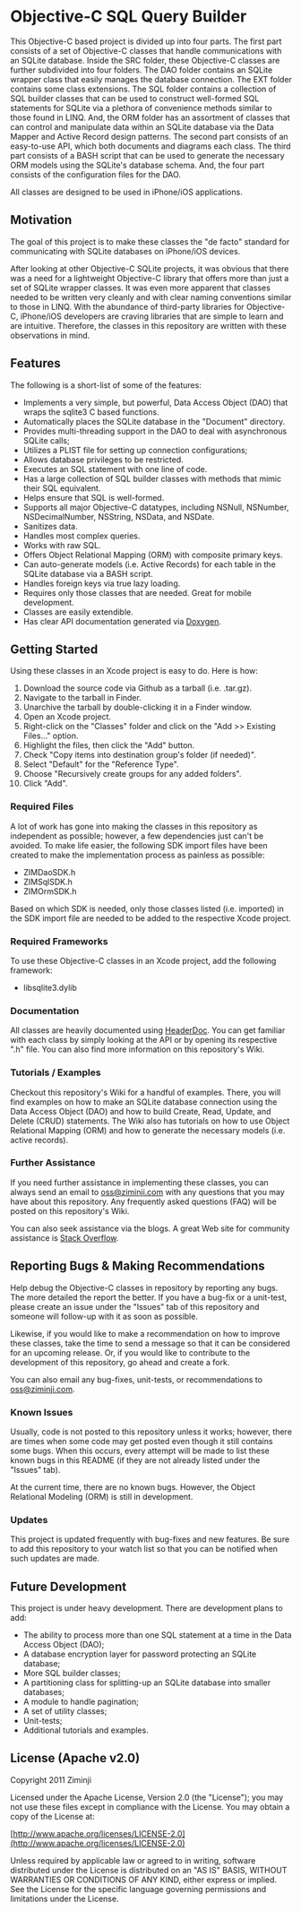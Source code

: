 # Objective-C SQL Query Builder

This Objective-C based project is divided up into four parts.  The first part consists of a set of Objective-C
classes that handle communications with an SQLite database.  Inside the SRC folder, these Objective-C classes are
further subdivided into four folders.  The DAO folder contains an SQLite wrapper class that easily manages the
database connection.  The EXT folder contains some class extensions. The SQL folder contains a collection of SQL
builder classes that can be used to construct well-formed SQL statements for SQLite via a plethora of convenience
methods similar to those found in LINQ.  And, the ORM folder has an assortment of classes that can control and
manipulate data within an SQLite database via the Data Mapper and Active Record design patterns.  The second part
consists of an easy-to-use API, which both documents and diagrams each class.  The third part consists of a BASH
script that can be used to generate the necessary ORM models using the SQLite's database schema.  And, the four
part consists of the configuration files for the DAO.

All classes are designed to be used in iPhone/iOS applications.

## Motivation

The goal of this project is to make these classes the "de facto" standard for communicating with SQLite databases on
iPhone/iOS devices.

After looking at other Objective-C SQLite projects, it was obvious that there was a need for a lightweight Objective-C
library that offers more than just a set of SQLite wrapper classes.  It was even more apparent that classes needed to be
written very cleanly and with clear naming conventions similar to those in LINQ.  With the abundance of third-party
libraries for Objective-C, iPhone/iOS developers are craving libraries that are simple to learn and are intuitive.
Therefore, the classes in this repository are written with these observations in mind.

## Features

The following is a short-list of some of the features:

* Implements a very simple, but powerful, Data Access Object (DAO) that wraps the sqlite3 C based functions.
* Automatically places the SQLite database in the "Document" directory.
* Provides multi-threading support in the DAO to deal with asynchronous SQLite calls;
* Utilizes a PLIST file for setting up connection configurations;
* Allows database privileges to be restricted.
* Executes an SQL statement with one line of code.
* Has a large collection of SQL builder classes with methods that mimic their SQL equivalent.
* Helps ensure that SQL is well-formed.
* Supports all major Objective-C datatypes, including NSNull, NSNumber, NSDecimalNumber, NSString, NSData, and NSDate.
* Sanitizes data.
* Handles most complex queries.
* Works with raw SQL.
* Offers Object Relational Mapping (ORM) with composite primary keys.
* Can auto-generate models (i.e. Active Records) for each table in the SQLite database via a BASH script.
* Handles foreign keys via true lazy loading.
* Requires only those classes that are needed.  Great for mobile development.
* Classes are easily extendible.
* Has clear API documentation generated via [Doxygen](http://www.stack.nl/~dimitri/doxygen/).

## Getting Started

Using these classes in an Xcode project is easy to do.  Here is how:

1. Download the source code via Github as a tarball (i.e. .tar.gz).
2. Navigate to the tarball in Finder.
3. Unarchive the tarball by double-clicking it in a Finder window.
4. Open an Xcode project.
5. Right-click on the "Classes" folder and click on the "Add >> Existing Files..." option.
6. Highlight the files, then click the "Add" button.
7. Check "Copy items into destination group's folder (if needed)".
8. Select "Default" for the "Reference Type".
9. Choose "Recursively create groups for any added folders".
10. Click "Add".

### Required Files

A lot of work has gone into making the classes in this repository as independent as possible; however, a few
dependencies just can't be avoided.  To make life easier, the following SDK import files have been created to
make the implementation process as painless as possible:

* ZIMDaoSDK.h
* ZIMSqlSDK.h
* ZIMOrmSDK.h

Based on which SDK is needed, only those classes listed (i.e. imported) in the SDK import file are needed to be
added to the respective Xcode project.

### Required Frameworks

To use these Objective-C classes in an Xcode project, add the following framework:

* libsqlite3.dylib

### Documentation

All classes are heavily documented using [HeaderDoc](http://developer.apple.com/library/mac/#documentation/DeveloperTools/Conceptual/HeaderDoc/intro/intro.html#//apple_ref/doc/uid/TP40001215-CH345-SW1).  You can get familiar with each class by simply looking at the API or by opening its
respective ".h" file.  You can also find more information on this repository's Wiki.

### Tutorials / Examples

Checkout this repository's Wiki for a handful of examples.  There, you will find examples on how to make an SQLite
database connection using the Data Access Object (DAO) and how to build Create, Read, Update, and Delete (CRUD)
statements.  The Wiki also has tutorials on how to use Object Relational Mapping (ORM) and how to generate the
necessary models (i.e. active records).

### Further Assistance

If you need further assistance in implementing these classes, you can always send an email to oss@ziminji.com with
any questions that you may have about this repository.  Any frequently asked questions (FAQ) will be posted on this
repository's Wiki.

You can also seek assistance via the blogs.  A great Web site for community assistance is [Stack Overflow](http://stackoverflow.com).

## Reporting Bugs & Making Recommendations

Help debug the Objective-C classes in repository by reporting any bugs.  The more detailed the report the better.  If
you have a bug-fix or a unit-test, please create an issue under the "Issues" tab of this repository and someone will
follow-up with it as soon as possible.

Likewise, if you would like to make a recommendation on how to improve these classes, take the time to send a message
so that it can be considered for an upcoming release.  Or, if you would like to contribute to the development of this
repository, go ahead and create a fork.

You can also email any bug-fixes, unit-tests, or recommendations to oss@ziminji.com.

### Known Issues

Usually, code is not posted to this repository unless it works; however, there are times when some code may get posted
even though it still contains some bugs.  When this occurs, every attempt will be made to list these known bugs in this
README (if they are not already listed under the "Issues" tab).

At the current time, there are no known bugs.  However, the Object Relational Modeling (ORM) is still in development.

### Updates

This project is updated frequently with bug-fixes and new features.  Be sure to add this repository to your watch list
so that you can be notified when such updates are made.

## Future Development

This project is under heavy development.  There are development plans to add:

* The ability to process more than one SQL statement at a time in the Data Access Object (DAO);
* A database encryption layer for password protecting an SQLite database;
* More SQL builder classes;
* A partitioning class for splitting-up an SQLite database into smaller databases;
* A module to handle pagination;
* A set of utility classes;
* Unit-tests;
* Additional tutorials and examples.

## License (Apache v2.0)

Copyright 2011 Ziminji

Licensed under the Apache License, Version 2.0 (the "License"); you may not use these files except in compliance with the
License. You may obtain a copy of the License at:

[http://www.apache.org/licenses/LICENSE-2.0](http://www.apache.org/licenses/LICENSE-2.0)

Unless required by applicable law or agreed to in writing, software distributed under the License is distributed on an
"AS IS" BASIS, WITHOUT WARRANTIES OR CONDITIONS OF ANY KIND, either express or implied. See the License for the specific
language governing permissions and limitations under the License.
